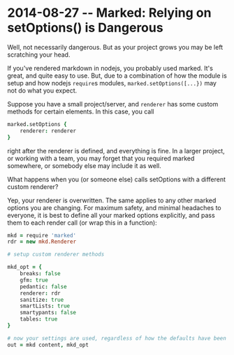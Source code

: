 # 2014-08-27 -- Marked: Relying on setOptions() is Dangerous #

Well, not necessarily dangerous.
But as your project grows you may be left scratching your head.

If you've rendered markdown in nodejs, you probably used marked. 
It's great, and quite easy to use.
But, due to a combination of how the module is setup and how nodejs `require`s modules, `marked.setOptions([...})` may not do what you expect.

Suppose you have a small project/server, and `renderer` has some custom methods for certain elements.
In this case, you call
```coffee
marked.setOptions {
	renderer: renderer
}
```
right after the renderer is defined, and everything is fine.
In a larger project, or working with a team, you may forget that you required marked somewhere, or somebody else may include it as well.

What happens when you (or someone else) calls setOptions with a different custom renderer?

Yep, your renderer is overwritten.
The same applies to any other marked options you are changing.
For maximum safety, and minimal headaches to everyone, it is best to define all your marked options explicitly, and pass them to each render call (or wrap this in a function):

```coffee
mkd = require 'marked'
rdr = new mkd.Renderer

# setup custom renderer methods

mkd_opt = {
	breaks: false
	gfm: true
	pedantic: false
	renderer: rdr
	sanitize: true
	smartLists: true
	smartypants: false
	tables: true
}

# now your settings are used, regardless of how the defaults have been changed
out = mkd content, mkd_opt
```